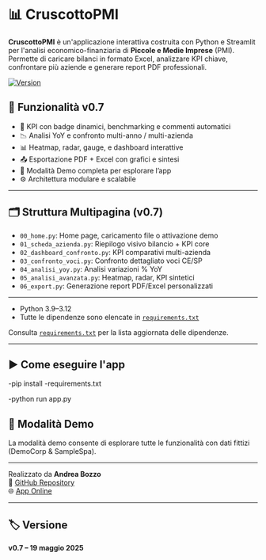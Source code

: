 
# 📊 CruscottoPMI

**CruscottoPMI** è un'applicazione interattiva costruita con Python e Streamlit per l'analisi economico-finanziaria di **Piccole e Medie Imprese** (PMI).  
Permette di caricare bilanci in formato Excel, analizzare KPI chiave, confrontare più aziende e generare report PDF professionali.

[![Version](https://img.shields.io/badge/version-v0.7-blue)](https://github.com/AndreaBozzo/CruscottoPMI/releases)

## 🚀 Funzionalità v0.7

- 🧠 KPI con badge dinamici, benchmarking e commenti automatici
- 📉 Analisi YoY e confronto multi-anno / multi-azienda
- 📊 Heatmap, radar, gauge, e dashboard interattive
- 📤 Esportazione PDF + Excel con grafici e sintesi
- 🧪 Modalità Demo completa per esplorare l’app
- ⚙️ Architettura modulare e scalabile

---

## 🗂 Struttura Multipagina (v0.7)

- `00_home.py`: Home page, caricamento file o attivazione demo
- `01_scheda_azienda.py`: Riepilogo visivo bilancio + KPI core
- `02_dashboard_confronto.py`: KPI comparativi multi-azienda
- `03_confronto_voci.py`: Confronto dettagliato voci CE/SP
- `04_analisi_yoy.py`: Analisi variazioni % YoY
- `05_analisi_avanzata.py`: Heatmap, radar, KPI sintetici
- `06_export.py`: Generazione report PDF/Excel personalizzati

---

- Python 3.9–3.12
- Tutte le dipendenze sono elencate in [`requirements.txt`](requirements.txt)

Consulta [`requirements.txt`](requirements.txt) per la lista aggiornata delle dipendenze.

---

## ▶️ Come eseguire l'app

-pip install -requirements.txt


-python run app.py

## 🧪 Modalità Demo

La modalità demo consente di esplorare tutte le funzionalità con dati fittizi (DemoCorp & SampleSpa).

---


Realizzato da **Andrea Bozzo**  
📁 [GitHub Repository](https://github.com/AndreaBozzo/CruscottoPMI)  
🌐 [App Online](https://cruscottopmi.streamlit.app/)

---

## 🏷 Versione

**v0.7 – 19 maggio 2025**
